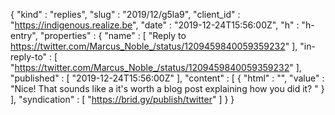 {
  "kind" : "replies",
  "slug" : "2019/12/g5la9",
  "client_id" : "https://indigenous.realize.be",
  "date" : "2019-12-24T15:56:00Z",
  "h" : "h-entry",
  "properties" : {
    "name" : [ "Reply to https://twitter.com/Marcus_Noble_/status/1209459840059359232" ],
    "in-reply-to" : [ "https://twitter.com/Marcus_Noble_/status/1209459840059359232" ],
    "published" : [ "2019-12-24T15:56:00Z" ],
    "content" : [ {
      "html" : "",
      "value" : "Nice! That sounds like a it's worth a blog post explaining how you did it? "
    } ],
    "syndication" : [ "https://brid.gy/publish/twitter" ]
  }
}

